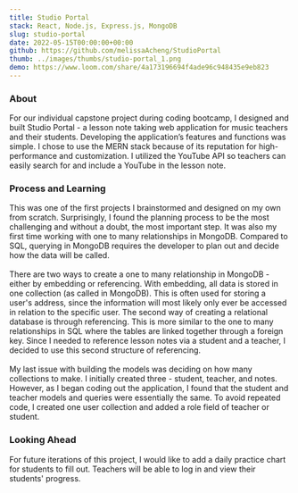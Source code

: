 ```yaml
---
title: Studio Portal
stack: React, Node.js, Express.js, MongoDB
slug: studio-portal
date: 2022-05-15T00:00:00+00:00
github: https://github.com/melissaAcheng/StudioPortal
thumb: ../images/thumbs/studio-portal_1.png
demo: https://www.loom.com/share/4a173196694f4ade96c948435e9eb823
---
```


<!-- Screenshot of the project -->

<!-- About the project, what it does -->

### About

For our individual capstone project during coding bootcamp, I designed and built Studio Portal - a lesson note taking web application for music teachers and their students. Developing the application’s features and functions was simple. I chose to use the MERN stack because of its reputation for high-performance and customization. I utilized the YouTube API so teachers can easily search for and include a YouTube in the lesson note.

<!-- Any problems encountered -->

### Process and Learning

This was one of the first projects I brainstormed and designed on my own from scratch. Surprisingly, I found the planning process to be the most challenging and without a doubt, the most important step. It was also my first time working with one to many relationships in MongoDB. Compared to SQL, querying in MongoDB requires the developer to plan out and decide how the data will be called.
\
\
There are two ways to create a one to many relationship in MongoDB - either by embedding or referencing. With embedding, all data is stored in one collection (as called in MongoDB). This is often used for storing a user's address, since the information will most likely only ever be accessed in relation to the specific user. The second way of creating a relational database is through referencing. This is more similar to the one to many relationships in SQL where the tables are linked together through a foreign key. Since I needed to reference lesson notes via a student and a teacher, I decided to use this second structure of referencing.
\
\
My last issue with building the models was deciding on how many collections to make. I initially created three - student, teacher, and notes. However, as I began coding out the application, I found that the student and teacher models and queries were essentially the same. To avoid repeated code, I created one user collection and added a role field of teacher or student.

<!-- Next steps -->

### Looking Ahead

For future iterations of this project, I would like to add a daily practice chart for students to fill out. Teachers will be able to log in and view their students' progress. 

